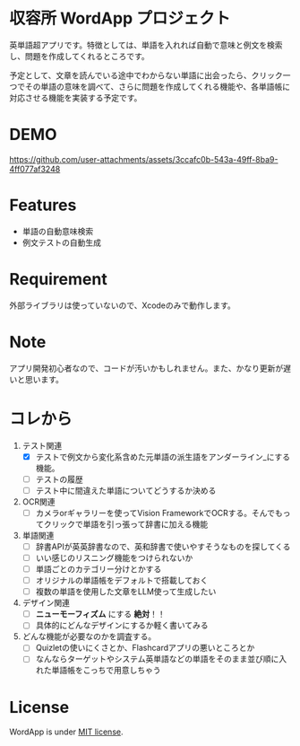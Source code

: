 # 収容所 WordApp プロジェクト
 
英単語超アプリです。特徴としては、単語を入れれば自動で意味と例文を検索し、問題を作成してくれるところです。

予定として、文章を読んでいる途中でわからない単語に出会ったら、クリック一つでその単語の意味を調べて、さらに問題を作成してくれる機能や、各単語帳に対応させる機能を実装する予定です。
 
# DEMO
 
https://github.com/user-attachments/assets/3ccafc0b-543a-49ff-8ba9-4ff077af3248

# Features
 
- 単語の自動意味検索
- 例文テストの自動生成
 
# Requirement
 
外部ライブラリは使っていないので、Xcodeのみで動作します。
 
# Note
 
アプリ開発初心者なので、コードが汚いかもしれません。また、かなり更新が遅いと思います。

# コレから

1. テスト関連
    - [x] テストで例文から変化系含めた元単語の派生語をアンダーライン_にする機能。
    - [ ] テストの履歴
    - [ ] テスト中に間違えた単語についてどうするか決める
2. OCR関連
    - [ ] カメラorギャラリーを使ってVision FrameworkでOCRする。そんでもってクリックで単語を引っ張って辞書に加える機能
3. 単語関連
    - [ ] 辞書APIが英英辞書なので、英和辞書で使いやすそうなものを探してくる
    - [ ] いい感じのリスニング機能をつけられないか
    - [ ] 単語ごとのカテゴリー分けとかする
    - [ ] オリジナルの単語帳をデフォルトで搭載しておく
    - [ ] 複数の単語を使用した文章をLLM使って生成したい
4. デザイン関連
    - [ ] **ニューモーフィズム** にする **絶対**！！
    - [ ] 具体的にどんなデザインにするか軽く書いてみる
5. どんな機能が必要なのかを調査する。
    - [ ] Quizletの使いにくさとか、Flashcardアプリの悪いところとか
    - [ ] なんならターゲットやシステム英単語などの単語をそのまま並び順に入れた単語帳をこっちで用意しちゃう
 
# License
 
WordApp is under [MIT license](https://en.wikipedia.org/wiki/MIT_License).

